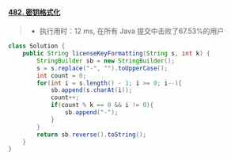 #### [482. 密钥格式化](https://leetcode-cn.com/problems/license-key-formatting/)

> - 执行用时：12 ms, 在所有 Java 提交中击败了67.53%的用户

```java
class Solution {
    public String licenseKeyFormatting(String s, int k) {
        StringBuilder sb = new StringBuilder();
        s = s.replace("-", "").toUpperCase();
        int count = 0;
        for(int i = s.length() - 1; i >= 0; i--){
            sb.append(s.charAt(i));
            count++;
            if(count % k == 0 && i != 0){
                sb.append("-");
            }
        }
        return sb.reverse().toString();
    }
}
```

